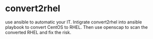 # convert2rhel
use ansible to automatic your IT. Intigrate convert2rhel into ansible playbook to convert CentOS to RHEL. Then use openscap to scan the converted RHEL and fix the risk.
